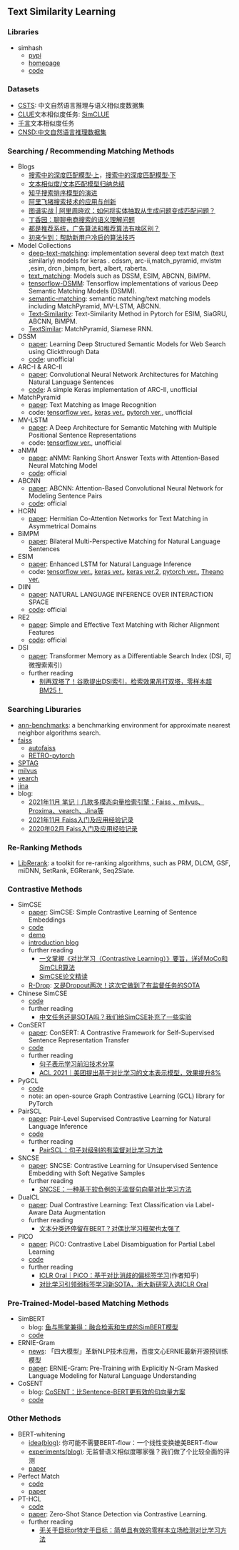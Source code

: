 ## **Text Similarity Learning**

### Libraries
  * simhash
    - [pypi](https://pypi.org/project/simhash/)
    - [homepage](https://leons.im/posts/a-python-implementation-of-simhash-algorithm/)
    - [code](https://github.com/1e0ng/simhash)

### Datasets
  * [CSTS](https://github.com/zejunwang1/CSTS): 中文自然语言推理与语义相似度数据集
  * [CLUE](https://www.cluebenchmarks.com/introduce.html)文本相似度任务: [SimCLUE](https://github.com/CLUEbenchmark/SimCLUE)
  * [千言](http://www.luge.ai/)文本相似度任务
  * [CNSD:中文自然语言推理数据集](https://github.com/pluto-junzeng/CNSD)

### Searching / Recommending Matching Methods
  * Blogs
    - [搜索中的深度匹配模型·上](https://zhuanlan.zhihu.com/p/113244063)，[搜索中的深度匹配模型·下](https://zhuanlan.zhihu.com/p/118183738)
    - [文本相似度/文本匹配模型归纳总结](https://blog.csdn.net/u012526436/article/details/90179466)
    - [知乎搜索排序模型的演进](https://mp.weixin.qq.com/s/QaoeztUZK2yE29tWtfjq1A)
    - [阿里飞猪搜索技术的应用与创新](https://mp.weixin.qq.com/s/UTFXn1vD548IUoh53Gm2VA)
    - [图谱实战 | 阿里周晓欢：如何将实体抽取从生成问题变成匹配问题？](https://mp.weixin.qq.com/s/xSl2uRE2MWm6Z0YPNEZh2g)
    - [丁香园：聊聊电商搜索的语义理解问题](https://mp.weixin.qq.com/s/I82U9NAD3KD2js04c3a0CQ)
    - [都是推荐系统，广告算法和推荐算法有啥区别？](https://mp.weixin.qq.com/s/AeAD97nDwZ8s3I2quI-Riw)
    - [初来乍到：帮助新用户冷启的算法技巧](https://mp.weixin.qq.com/s/LvRx8hYYMwd71atojOEEiA)
  * Model Collections
    - [deep-text-matching](https://github.com/wangle1218/deep_text_matching): implementation several deep text match (text similarly) models for keras . cdssm, arc-ii,match_pyramid, mvlstm ,esim, drcn ,bimpm, bert, albert, raberta.
    - [text_matching](https://github.com/pengming617/text_matching): Models such as DSSM, ESIM, ABCNN, BiMPM.
    - [tensorflow-DSMM](https://github.com/ChenglongChen/tensorflow-DSMM): Tensorflow implementations of various Deep Semantic Matching Models (DSMM).
    - [semantic-matching](https://github.com/jastfkjg/semantic-matching): semantic matching/text matching models including MatchPyramid, MV-LSTM, ABCNN.
    - [Text-Similarity](https://github.com/pengshuang/Text-Similarity): Text-Similarity Method in Pytorch for ESIM, SiaGRU, ABCNN, BiMPM.
    - [TextSimilar](https://github.com/phychaos/TextSimilar): MatchPyramid, Siamese RNN.
  * DSSM
    - [paper](https://posenhuang.github.io/papers/cikm2013_DSSM_fullversion.pdf): Learning Deep Structured Semantic Models for Web Search using Clickthrough Data 
    - [code](https://github.com/baharefatemi/DSSM): unofficial
  * ARC-I & ARC-II
    - [paper](https://arxiv.org/pdf/1503.03244.pdf): Convolutional Neural Network Architectures for Matching Natural Language Sentences
    - [code](https://github.com/wyu-du/ARCII-for-Matching-Natural-Language-Sentences): A simple Keras implementation of ARC-II, unofficial
  * MatchPyramid
    - [paper](https://arxiv.org/abs/1602.06359): Text Matching as Image Recognition
    - code: [tensorflow ver.](https://github.com/pl8787/MatchPyramid-TensorFlow), [keras ver.](https://github.com/wyu-du/MatchPyramid-for-semantic-matching), [pytorch ver.](https://github.com/pl8787/DeepRank_PyTorch), unofficial
  * MV-LSTM
    - [paper](http://www.bigdatalab.ac.cn/~lanyanyan/papers/2016/AAAI2016_wan.pdf): A Deep Architecture for Semantic Matching with Multiple Positional Sentence Representations
    - code: [tensorflow ver.](https://github.com/coderbyr/MV-LSTM), unofficial
  * aNMM
    - [paper](https://arxiv.org/abs/1801.01641): aNMM: Ranking Short Answer Texts with Attention-Based Neural Matching Model
    - [code](https://github.com/yangliuy/aNMM-CIKM16): official
  * ABCNN
    - [paper](https://arxiv.org/abs/1512.05193): ABCNN: Attention-Based Convolutional Neural Network for Modeling Sentence Pairs
    - [code](https://github.com/yinwenpeng/Answer_Selection): official
  * HCRN
    - [paper](https://www.ijcai.org/proceedings/2018/0615.pdf): Hermitian Co-Attention Networks for Text Matching in Asymmetrical Domains
  * BiMPM
    - [paper](https://arxiv.org/pdf/1702.03814.pdf): Bilateral Multi-Perspective Matching for Natural Language Sentences
  * ESIM
    - [paper](https://arxiv.org/abs/1609.06038): Enhanced LSTM for Natural Language Inference
    - code: [tensorflow ver.](https://github.com/enningxie/ESIM), [keras ver.](https://github.com/EternalFeather/ESIM), [keras ver.2](https://github.com/Deep1994/ESIM-keras), [pytorch ver.](https://github.com/MrXJC/ESIM), [Theano ver.](https://github.com/lukecq1231/nli)
  * DIIN
    - [paper](https://arxiv.org/abs/1709.04348): NATURAL LANGUAGE INFERENCE OVER INTERACTION SPACE
    - [code](https://github.com/YichenGong/Densely-Interactive-Inference-Network): official
  * RE2
    - [paper](https://arxiv.org/abs/1908.00300): Simple and Effective Text Matching with Richer Alignment Features
    - [code](https://github.com/alibaba-edu/simple-effective-text-matching-pytorch): official
  * DSI
    - [paper](https://arxiv.org/abs/2202.06991): Transformer Memory as a Differentiable Search Index (DSI, 可微搜索索引)
    - further reading
      - [别再双塔了！谷歌提出DSI索引，检索效果吊打双塔，零样本超BM25！](https://mp.weixin.qq.com/s/l1kVnr_GMxoWgZOaCgCbXQ)

### Searching Liburaries
  * [ann-benchmarks](http://ann-benchmarks.com/index.html): a benchmarking environment for approximate nearest neighbor algorithms search.
  * [faiss](https://faiss.ai/)
    - [autofaiss](https://github.com/criteo/autofaiss)
    - [RETRO-pytorch](https://github.com/lucidrains/RETRO-pytorch)
  * [SPTAG](https://github.com/microsoft/SPTAG)
  * [milvus](https://milvus.io/)
  * [vearch](https://github.com/vearch)
  * [jina](https://jina.ai/)
  * blog:
    - [2021年11月 笔记︱几款多模态向量检索引擎：Faiss 、milvus、Proxima、vearch、Jina等](https://zhuanlan.zhihu.com/p/364923722)
    - [2021年11月 Faiss入门及应用经验记录](https://zhuanlan.zhihu.com/p/357414033)
    - [2020年02月 Faiss入门及应用经验记录](https://zhuanlan.zhihu.com/p/107241260)

### Re-Ranking Methods
  * [LibRerank](https://github.com/LibRerank-Community/LibRerank): a toolkit for re-ranking algorithms, such as PRM, DLCM, GSF, miDNN, SetRank, EGRerank, Seq2Slate.

### Contrastive Methods
  * SimCSE
    - [paper](https://arxiv.org/abs/2104.08821): SimCSE: Simple Contrastive Learning of Sentence Embeddings
    - [code](https://github.com/princeton-nlp/SimCSE)
    - [demo](https://gradio.app/g/AK391/SimCSE)
    - [introduction blog](https://zhuanlan.zhihu.com/p/368353121)
    - further reading
      - [一文掌握《对比学习（Contrastive Learning）》要旨，详述MoCo和SimCLR算法](https://mp.weixin.qq.com/s/2a6xKL61u0M6mD1UMJjV3Q)
      - [SimCSE论文精读](https://mp.weixin.qq.com/s/DAu9jJ36s4-cs6olH9iwIQ)
    - [R-Drop](https://github.com/dropreg/R-Drop): [又是Dropout两次！这次它做到了有监督任务的SOTA](https://spaces.ac.cn/archives/8496)
  * Chinese SimCSE
    - [code](https://github.com/bojone/SimCSE)
    - further reading
      - [中文任务还是SOTA吗？我们给SimCSE补充了一些实验](https://kexue.fm/archives/8348)
  * ConSERT
    - [paper](https://arxiv.org/abs/2105.11741): ConSERT: A Contrastive Framework for Self-Supervised Sentence Representation Transfer
    - [code](https://github.com/yym6472/ConSERT)
    - further reading
      - [句子表示学习前沿技术分享](https://mp.weixin.qq.com/s/BnFbf6R6hGe-OSf0JIIOcw)
      - [ACL 2021｜美团提出基于对比学习的文本表示模型，效果提升8%](https://mp.weixin.qq.com/s/C4KaIXO9Lp8tlqhS3b0VCw)
  * PyGCL
      - [code](https://github.com/GraphCL/PyGCL)
      - note: an open-source Graph Contrastive Learning (GCL) library for PyTorch
  * PairSCL
      - [paper](https://arxiv.org/pdf/2201.10927.pdf): Pair-Level Supervised Contrastive Learning for Natural Language Inference
      - [code](https://github.com/THU-BPM/PairSCL)
      - further reading
        - [PairSCL：句子对级别的有监督对比学习方法](https://mp.weixin.qq.com/s/6rMxHrxlTlNBX8H6Z6wUAA)
  * SNCSE
      - [paper](https://arxiv.org/pdf/2201.05979.pdf): SNCSE: Contrastive Learning for Unsupervised Sentence Embedding with Soft Negative Samples
      - further reading
        - [SNCSE：一种基于软负例的无监督句向量对比学习方法](https://mp.weixin.qq.com/s/73Qoth8U9MSN6RI3_CEyaQ)
  * DualCL
      - [paper](https://arxiv.org/pdf/2201.08702.pdf): Dual Contrastive Learning: Text Classification via Label-Aware Data Augmentation
      - further reading
        - [文本分类还停留在BERT？对偶比学习框架也太强了](https://mp.weixin.qq.com/s/rcQw3sNU2-wDDANkCK4C6w)
  * PICO
      - [paper](https://arxiv.org/pdf/2201.08984v2.pdf): PiCO: Contrastive Label Disambiguation for Partial Label Learning
      - [code](https://github.com/hbzju/pico)
      - further reading
        - [ICLR Oral｜PiCO：基于对比消歧的偏标签学习](https://zhuanlan.zhihu.com/p/463255610)(作者知乎)
        - [对比学习引领弱标签学习新SOTA，浙大新研究入选ICLR Oral](https://mp.weixin.qq.com/s/ls3Kaj7tozcMx6RkaFkrfg)

### Pre-Trained-Model-based Matching Methods
  * SimBERT
    - blog: [鱼与熊掌兼得：融合检索和生成的SimBERT模型](https://spaces.ac.cn/archives/7427)
    - [code](https://github.com/ZhuiyiTechnology/simbert)
  * ERNIE-Gram
    - [news](https://baijiahao.baidu.com/s?id=1700728264640462603&wfr=spider&for=pc): 「四大模型」革新NLP技术应用，百度文心ERNIE最新开源预训练模型
    - [paper](https://arxiv.org/abs/2010.12148): ERNIE-Gram: Pre-Training with Explicitly N-Gram Masked Language Modeling for Natural Language Understanding
  * CoSENT
    - blog: [CoSENT：比Sentence-BERT更有效的句向量方案](https://kexue.fm/archives/8847)
    - [code](https://github.com/bojone/CoSENT)

### Other Methods
  * BERT-whitening
    - [idea(blog)](https://kexue.fm/archives/8069): 你可能不需要BERT-flow：一个线性变换媲美BERT-flow
    - [experiments(blog)](https://kexue.fm/archives/8321): 无监督语义相似度哪家强？我们做了个比较全面的评测
    - [paper](https://arxiv.org/abs/2103.15316)
  * Perfect Match
    - [code](https://github.com/d909b/perfect_match)
    - [paper](https://arxiv.org/abs/1810.00656)
  * PT-HCL
    - [code](https://github.com/HITSZ-HLT/PT-HCL)
    - [paper](http://www.hitsz-hlt.com/paper/Zero-Shot-Stance-Detection-via-Contrastive-Learning-WWW2022.pdf): Zero-Shot Stance Detection via Contrastive Learning.
    - further reading
      - [无关于目标or特定于目标：简单且有效的零样本立场检测对比学习方法](https://mp.weixin.qq.com/s/cT0K7txwNWiON4XsYGOrSA)
